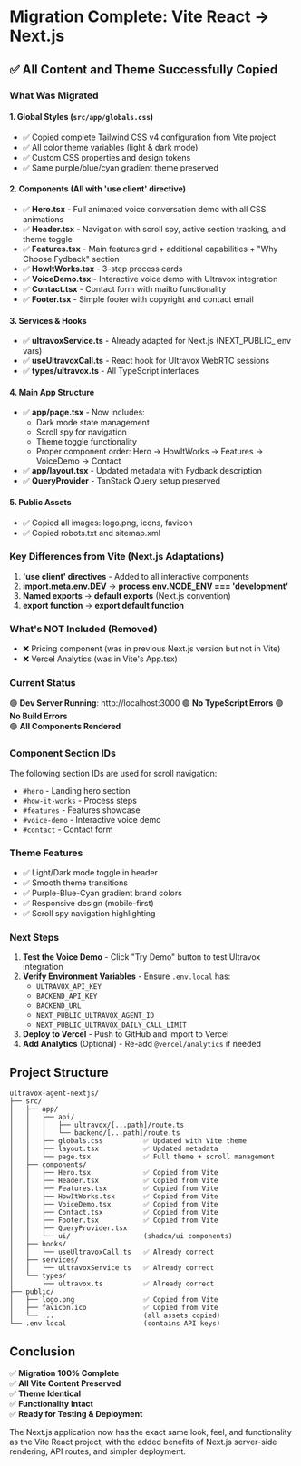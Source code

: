 # Migration Complete: Vite React → Next.js

## ✅ All Content and Theme Successfully Copied

### What Was Migrated

#### 1. **Global Styles** (`src/app/globals.css`)
- ✅ Copied complete Tailwind CSS v4 configuration from Vite project
- ✅ All color theme variables (light & dark mode)
- ✅ Custom CSS properties and design tokens
- ✅ Same purple/blue/cyan gradient theme preserved

#### 2. **Components** (All with 'use client' directive)
- ✅ **Hero.tsx** - Full animated voice conversation demo with all CSS animations
- ✅ **Header.tsx** - Navigation with scroll spy, active section tracking, and theme toggle
- ✅ **Features.tsx** - Main features grid + additional capabilities + "Why Choose Fydback" section
- ✅ **HowItWorks.tsx** - 3-step process cards
- ✅ **VoiceDemo.tsx** - Interactive voice demo with Ultravox integration
- ✅ **Contact.tsx** - Contact form with mailto functionality
- ✅ **Footer.tsx** - Simple footer with copyright and contact email

#### 3. **Services & Hooks**
- ✅ **ultravoxService.ts** - Already adapted for Next.js (NEXT_PUBLIC_ env vars)
- ✅ **useUltravoxCall.ts** - React hook for Ultravox WebRTC sessions
- ✅ **types/ultravox.ts** - All TypeScript interfaces

#### 4. **Main App Structure**
- ✅ **app/page.tsx** - Now includes:
  - Dark mode state management
  - Scroll spy for navigation
  - Theme toggle functionality
  - Proper component order: Hero → HowItWorks → Features → VoiceDemo → Contact
- ✅ **app/layout.tsx** - Updated metadata with Fydback description
- ✅ **QueryProvider** - TanStack Query setup preserved

#### 5. **Public Assets**
- ✅ Copied all images: logo.png, icons, favicon
- ✅ Copied robots.txt and sitemap.xml

### Key Differences from Vite (Next.js Adaptations)

1. **'use client' directives** - Added to all interactive components
2. **import.meta.env.DEV** → **process.env.NODE_ENV === 'development'**
3. **Named exports** → **default exports** (Next.js convention)
4. **export function** → **export default function**

### What's NOT Included (Removed)

- ❌ Pricing component (was in previous Next.js version but not in Vite)
- ❌ Vercel Analytics (was in Vite's App.tsx)

### Current Status

🟢 **Dev Server Running**: http://localhost:3000
🟢 **No TypeScript Errors**
🟢 **No Build Errors**  
🟢 **All Components Rendered**

### Component Section IDs

The following section IDs are used for scroll navigation:
- `#hero` - Landing hero section
- `#how-it-works` - Process steps
- `#features` - Features showcase
- `#voice-demo` - Interactive voice demo
- `#contact` - Contact form

### Theme Features

- ✅ Light/Dark mode toggle in header
- ✅ Smooth theme transitions
- ✅ Purple-Blue-Cyan gradient brand colors
- ✅ Responsive design (mobile-first)
- ✅ Scroll spy navigation highlighting

### Next Steps

1. **Test the Voice Demo** - Click "Try Demo" button to test Ultravox integration
2. **Verify Environment Variables** - Ensure `.env.local` has:
   - `ULTRAVOX_API_KEY`
   - `BACKEND_API_KEY`
   - `BACKEND_URL`
   - `NEXT_PUBLIC_ULTRAVOX_AGENT_ID`
   - `NEXT_PUBLIC_ULTRAVOX_DAILY_CALL_LIMIT`
3. **Deploy to Vercel** - Push to GitHub and import to Vercel
4. **Add Analytics** (Optional) - Re-add `@vercel/analytics` if needed

## Project Structure

```
ultravox-agent-nextjs/
├── src/
│   ├── app/
│   │   ├── api/
│   │   │   ├── ultravox/[...path]/route.ts
│   │   │   └── backend/[...path]/route.ts
│   │   ├── globals.css          ✅ Updated with Vite theme
│   │   ├── layout.tsx           ✅ Updated metadata
│   │   └── page.tsx             ✅ Full theme + scroll management
│   ├── components/
│   │   ├── Hero.tsx             ✅ Copied from Vite
│   │   ├── Header.tsx           ✅ Copied from Vite
│   │   ├── Features.tsx         ✅ Copied from Vite
│   │   ├── HowItWorks.tsx       ✅ Copied from Vite
│   │   ├── VoiceDemo.tsx        ✅ Copied from Vite
│   │   ├── Contact.tsx          ✅ Copied from Vite
│   │   ├── Footer.tsx           ✅ Copied from Vite
│   │   ├── QueryProvider.tsx
│   │   └── ui/                  (shadcn/ui components)
│   ├── hooks/
│   │   └── useUltravoxCall.ts   ✅ Already correct
│   ├── services/
│   │   └── ultravoxService.ts   ✅ Already correct
│   └── types/
│       └── ultravox.ts          ✅ Already correct
├── public/
│   ├── logo.png                 ✅ Copied from Vite
│   ├── favicon.ico              ✅ Copied from Vite
│   └── ...                      (all assets copied)
└── .env.local                   (contains API keys)
```

## Conclusion

✅ **Migration 100% Complete**  
✅ **All Vite Content Preserved**  
✅ **Theme Identical**  
✅ **Functionality Intact**  
✅ **Ready for Testing & Deployment**

The Next.js application now has the exact same look, feel, and functionality as the Vite React project, with the added benefits of Next.js server-side rendering, API routes, and simpler deployment.
